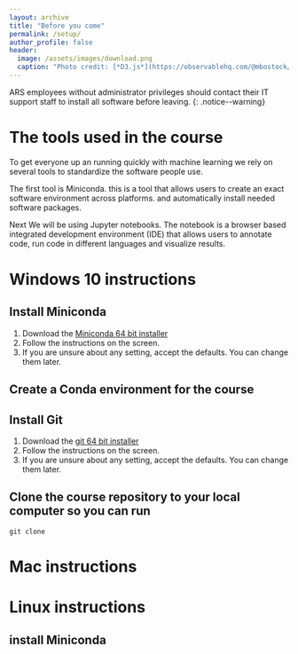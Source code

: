 ```yaml
---
layout: archive
title: "Before you come"
permalink: /setup/
author_profile: false
header:
  image: /assets/images/download.png
  caption: "Photo credit: [*D3.js*](https://observablehq.com/@mbostock/hover-voronoi)"
---
```


ARS employees without administrator privileges should contact their IT support
staff to install all software before leaving.
{: .notice--warning}

# The tools used in the course

To get everyone up an running quickly with machine learning we rely on
several tools to standardize the software people use.

The first tool is Miniconda. this is a tool that allows users to create an
exact software environment across platforms. and automatically install needed
software packages.

Next We will be using Jupyter notebooks. The notebook is a browser based
integrated development environment (IDE) that allows users to annotate code, run
code in different languages and visualize results.


# Windows 10 instructions

## Install Miniconda

1. Download the [Miniconda 64 bit installer](https://repo.anaconda.com/miniconda/Miniconda3-latest-Windows-x86_64.exe)
2. Follow the instructions on the screen.
3. If you are unsure about any setting, accept the defaults. You can change them later.

## Create a Conda environment for the course

## Install Git

1. Download the [git 64 bit installer](https://github.com/git-for-windows/git/releases/download/v2.22.0.windows.1/Git-2.22.0-64-bit.exee)
2. Follow the instructions on the screen.
3. If you are unsure about any setting, accept the defaults. You can change them later.


## Clone the course repository to your local computer so you can run

`git clone `
# Mac instructions

# Linux instructions

## install Miniconda
